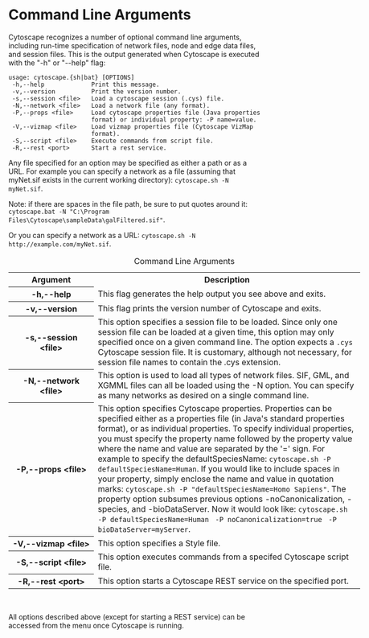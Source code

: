 Command Line Arguments
======================

Cytoscape recognizes a number of optional command line arguments,
including run-time specification of network files, node and edge data
files, and session files. This is the output generated when Cytoscape is
executed with the "-h" or "--help" flag:

    usage: cytoscape.{sh|bat} [OPTIONS]
     -h,--help             Print this message.
     -v,--version          Print the version number.
     -s,--session <file>   Load a cytoscape session (.cys) file.
     -N,--network <file>   Load a network file (any format).
     -P,--props <file>     Load cytoscape properties file (Java properties
                           format) or individual property: -P name=value.
     -V,--vizmap <file>    Load vizmap properties file (Cytoscape VizMap
                           format).
     -S,--script <file>    Execute commands from script file.
     -R,--rest <port>      Start a rest service.

Any file specified for an option may be specified as either a path or as
a URL. For example you can specify a network as a file (assuming that
myNet.sif exists in the current working directory):
`cytoscape.sh -N myNet.sif`.

Note: if there are spaces in the file path, be sure to put quotes around
it:
`cytoscape.bat -N "C:\Program Files\Cytoscape\sampleData\galFiltered.sif"`.

Or you can specify a network as a URL:
`cytoscape.sh -N http://example.com/myNet.sif`.

<table cellspacing="0" style="table-layout: fixed; width: 700px">
<caption>Command Line Arguments</caption>
<colgroup> <col style="width:170px">                          <col style="width:530px"> </colgroup>
<tbody>
<tr> <th>Argument</th>                                        <th>Description</th>                                                                      </tr>
<tr> <th class="spec ulcase">-h,--help</th>                   <td>This flag generates the help output you see above and exits.</td>                     </tr>
<tr> <th class="specaltulcase">-v,--version</th>              <td class="alt">This flag prints the version number of Cytoscape and exits.</td>          </tr>
<tr> <th class="spec ulcase">-s,--session &lt;file&gt;</th>   <td>This option specifies a session file to be loaded. Since only one session file can be loaded at a given time, this option may only specified once on a given command line. The option expects a <code>.cys</code> Cytoscape session file. It is customary, although not necessary, for session file names to contain the .cys extension.</td> </tr>
<tr> <th class="specaltulcase">-N,--network &lt;file&gt;</th> <td class="alt">This option is used to load all types of network files. SIF, GML, and XGMML files can all be loaded using the -N option. You can specify as many networks as desired on a single command line.</td> </tr>
<tr> <th class="spec ulcase">-P,--props &lt;file&gt;</th>     <td>This option specifies Cytoscape properties. Properties can be specified either as a properties file (in Java's standard properties format), or as individual properties. To specify individual properties, you must specify the property name followed by the property value where the name and value are separated by the '=' sign. For example to specify the defaultSpeciesName: <code>cytoscape.sh -P defaultSpeciesName=Human</code>. If you would like to include spaces in your property, simply enclose the name and value in quotation marks: <code>cytoscape.sh -P "defaultSpeciesName=Homo Sapiens"</code>. The property option subsumes previous options -noCanonicalization, -species, and -bioDataServer. Now it would look like: <code>cytoscape.sh </code> <code>-P defaultSpeciesName=Human </code> <code>-P noCanonicalization=true </code> <code>-P bioDataServer=myServer</code>.</td> </tr>
<tr> <th class="specaltulcase">-V,--vizmap &lt;file&gt;</th>  <td class="alt">This option specifies a Style file.</td>                                  </tr>
<tr> <th class="spec ulcase">-S,--script &lt;file&gt;</th>    <td>This option executes commands from a specifed Cytoscape script file.</td>             </tr>
<tr> <th class="specaltulcase">-R,--rest &lt;port&gt;</th>    <td class="alt">This option starts a Cytoscape REST service on the specified port.</td>   </tr>
</tbody>
</table>
<br>
  
  
All options described above (except for starting a REST service) can be
accessed from the menu once Cytoscape is running.
